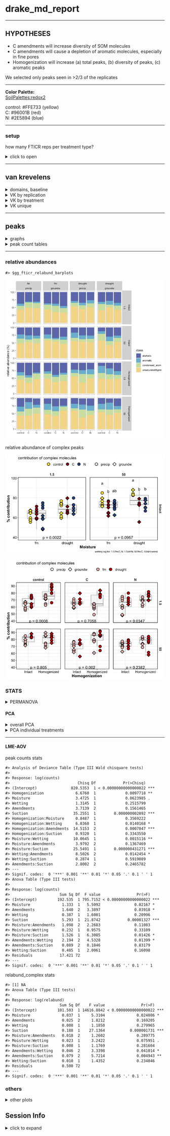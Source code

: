 drake\_md\_report
================

-----

## HYPOTHESES

  - C amendments will increase diversity of SOM molecules
  - C amendments will cause a depletion of aromatic molecules,
    especially in fine pores
  - Homogenization will increase (a) total peaks, (b) diversity of
    peaks, (c) aromatic peaks

We selected only peaks seen in \>2/3 of the replicates

-----

**Color Palette:**  
[SoilPalettes:redox2](https://github.com/kaizadp/soilpalettes)

control: \#FFE733 (yellow)  
C: \#96001B (red)  
N: \#2E5894 (blue)

-----

### setup

how many FTICR reps per treatment type?

<details>

<summary>click to open</summary>

| SampleAssignment                        | reps |
| :-------------------------------------- | ---: |
| 50-drought-groundw-control-Intact       |    2 |
| 50-drought-precip-C-Intact              |    2 |
| 1.5-drought-groundw-C-Homogenized       |    3 |
| 1.5-drought-groundw-C-Intact            |    3 |
| 1.5-drought-groundw-control-Homogenized |    3 |
| 1.5-drought-groundw-N-Intact            |    3 |
| 1.5-drought-precip-C-Homogenized        |    3 |
| 1.5-drought-precip-N-Homogenized        |    3 |
| 1.5-fm-precip-C-Intact                  |    3 |
| 1.5-fm-precip-N-Homogenized             |    3 |
| 50-drought-groundw-control-Homogenized  |    3 |
| 50-drought-groundw-N-Intact             |    3 |
| 50-drought-precip-control-Homogenized   |    3 |
| 50-fm-groundw-control-Intact            |    3 |
| 50-fm-groundw-N-Homogenized             |    3 |
| 50-fm-precip-control-Homogenized        |    3 |
| 50-fm-precip-N-Homogenized              |    3 |
| 1.5-drought-groundw-control-Intact      |    4 |
| 1.5-drought-groundw-N-Homogenized       |    4 |
| 1.5-drought-precip-C-Intact             |    4 |
| 1.5-drought-precip-control-Homogenized  |    4 |
| 1.5-drought-precip-control-Intact       |    4 |
| 1.5-drought-precip-N-Intact             |    4 |
| 1.5-fm-groundw-C-Homogenized            |    4 |
| 1.5-fm-groundw-C-Intact                 |    4 |
| 1.5-fm-groundw-control-Homogenized      |    4 |
| 1.5-fm-groundw-control-Intact           |    4 |
| 1.5-fm-groundw-N-Homogenized            |    4 |
| 1.5-fm-groundw-N-Intact                 |    4 |
| 1.5-fm-precip-C-Homogenized             |    4 |
| 1.5-fm-precip-control-Homogenized       |    4 |
| 1.5-fm-precip-control-Intact            |    4 |
| 1.5-fm-precip-N-Intact                  |    4 |
| 50-drought-groundw-C-Homogenized        |    4 |
| 50-drought-groundw-C-Intact             |    4 |
| 50-drought-groundw-N-Homogenized        |    4 |
| 50-drought-precip-C-Homogenized         |    4 |
| 50-drought-precip-control-Intact        |    4 |
| 50-drought-precip-N-Homogenized         |    4 |
| 50-drought-precip-N-Intact              |    4 |
| 50-fm-groundw-C-Homogenized             |    4 |
| 50-fm-groundw-C-Intact                  |    4 |
| 50-fm-groundw-control-Homogenized       |    4 |
| 50-fm-groundw-N-Intact                  |    4 |
| 50-fm-precip-C-Homogenized              |    4 |
| 50-fm-precip-C-Intact                   |    4 |
| 50-fm-precip-control-Intact             |    4 |
| 50-fm-precip-N-Intact                   |    4 |

**so we select formulae seen in at least 2 reps per treatment type**

</details>

-----

## van krevelens

<details>

<summary>domains, baseline</summary>

#### fticr domains

![](markdown-figs/fticr2/domains-1.png)<!-- -->

![](markdown-figs/fticr2/vk_baseline-1.png)<!-- -->

</details>

<details>

<summary>VK by replication</summary>

#### VK by replication

    #> $gg_fticr_reps_1_5_intact

![](markdown-figs/fticr2/vk_reps-1.png)<!-- -->

    #> 
    #> $gg_fticr_reps_50_intact

![](markdown-figs/fticr2/vk_reps-2.png)<!-- -->

    #> 
    #> $gg_fticr_reps_1_5_homo

![](markdown-figs/fticr2/vk_reps-3.png)<!-- -->

    #> 
    #> $gg_fticr_reps_50_homo

![](markdown-figs/fticr2/vk_reps-4.png)<!-- -->

</details>

<details>

<summary>VK by treatment</summary>

#### VK diagrams by treatment

    #> $gg_fticr_pores_1_5kPa

![](markdown-figs/fticr2/vk_pores-1.png)<!-- -->

    #> 
    #> $gg_fticr_pores_50kPa

![](markdown-figs/fticr2/vk_pores-2.png)<!-- -->

</details>

<details>

<summary>VK unique</summary>

#### VK unique

unique to each amendment, in each incubation type

Yellow peaks are peaks seen in control soils (all peaks)  
Blue and red are unique peaks in their respective treatments

    #> $gg_fticr_unique_int

![](markdown-figs/fticr2/vk_unique-1.png)<!-- -->

    #> 
    #> $gg_fticr_unique_homo

![](markdown-figs/fticr2/vk_unique-2.png)<!-- -->

#### VK - peaks introduced after homogenization

![](markdown-figs/fticr2/vk_homo_new-1.png)<!-- -->

</details>

-----

## peaks

<details>

<summary>graphs</summary>

![](markdown-figs/fticr2/fticr_peaks_bar-1.png)<!-- -->

total peaks

![](markdown-figs/fticr2/fticr_totalpeaks_scatter-1.png)<!-- -->

![](markdown-figs/fticr2/fticr_totalpeaks_scatter_homo-1.png)<!-- -->

complex:simple compounds

    #> $gg_aliph_aromatic

![](markdown-figs/fticr2/fticr_peaks_aliph_arom-1.png)<!-- -->

    #> 
    #> $gg_aliph_aromatic_intact_suction

![](markdown-figs/fticr2/fticr_peaks_aliph_arom-2.png)<!-- -->

</details>

<details>

<summary>peak count tables</summary>

tables – total peaks

tables – complex peaks

</details>

-----

### relative abundances

    #> $gg_fticr_relabund_barplots

![](markdown-figs/fticr2/fticr_relabund-1.png)<!-- -->

relative abundance of complex peaks

![](markdown-figs/fticr2/fticr_relabund_complex-1.png)<!-- -->

![](markdown-figs/fticr2/fticr_relabund_complex_homo-1.png)<!-- -->

### STATS

<details>

<summary>PERMANOVA</summary>

#### PERMANOVA

**overall**

    #> # A tibble: 17 x 7
    #>    term                         df SumsOfSqs MeanSqs F.Model      R2 p.value
    #>    <chr>                     <dbl>     <dbl>   <dbl>   <dbl>   <dbl>   <dbl>
    #>  1 Amendments                    2    0.222   0.111    5.78  0.0393    0.002
    #>  2 Moisture                      1    0.468   0.468   24.4   0.0829    0.001
    #>  3 Wetting                       1    0.0147  0.0147   0.766 0.00261   0.475
    #>  4 Suction                       1    0.705   0.705   36.7   0.125     0.001
    #>  5 Homogenization                1    0.519   0.519   27.0   0.0918    0.001
    #>  6 Amendments:Moisture           2    0.0420  0.0210   1.09  0.00745   0.344
    #>  7 Amendments:Wetting            2    0.142   0.0712   3.71  0.0252    0.013
    #>  8 Amendments:Suction            2    0.0881  0.0441   2.29  0.0156    0.055
    #>  9 Amendments:Homogenization     2    0.234   0.117    6.08  0.0414    0.001
    #> 10 Moisture:Wetting              1    0.0607  0.0607   3.16  0.0107    0.053
    #> 11 Moisture:Suction              1    0.0731  0.0731   3.80  0.0129    0.021
    #> 12 Moisture:Homogenization       1    0.0137  0.0137   0.715 0.00243   0.497
    #> 13 Wetting:Suction               1    0.0742  0.0742   3.86  0.0131    0.028
    #> 14 Wetting:Homogenization        1    0.0507  0.0507   2.64  0.00898   0.07 
    #> 15 Suction:Homogenization        1    0.0175  0.0175   0.912 0.00310   0.416
    #> 16 Residuals                   152    2.92    0.0192  NA     0.517    NA    
    #> 17 Total                       172    5.65   NA       NA     1        NA

**PERMANOVA for treatments**

1.5 kPa intact cores

    #> # A tibble: 8 x 7
    #>   term                   df SumsOfSqs  MeanSqs F.Model     R2 p.value
    #>   <chr>               <dbl>     <dbl>    <dbl>   <dbl>  <dbl>   <dbl>
    #> 1 Amendments              2   0.0163   0.00816   0.746 0.0235   0.607
    #> 2 Moisture                1   0.113    0.113    10.3   0.162    0.001
    #> 3 Wetting                 1   0.0377   0.0377    3.45  0.0542   0.024
    #> 4 Amendments:Moisture     2   0.0538   0.0269    2.46  0.0773   0.049
    #> 5 Amendments:Wetting      2   0.0831   0.0415    3.79  0.119    0.009
    #> 6 Moisture:Wetting        1   0.00923  0.00923   0.844 0.0133   0.467
    #> 7 Residuals              35   0.383    0.0109   NA     0.550   NA    
    #> 8 Total                  44   0.696   NA        NA     1       NA

50 kPa intact cores

    #> # A tibble: 8 x 7
    #>   term                   df SumsOfSqs MeanSqs F.Model     R2 p.value
    #>   <chr>               <dbl>     <dbl>   <dbl>   <dbl>  <dbl>   <dbl>
    #> 1 Amendments              2    0.236   0.118     7.64 0.233    0.001
    #> 2 Moisture                1    0.0660  0.0660    4.26 0.0649   0.016
    #> 3 Wetting                 1    0.0385  0.0385    2.49 0.0379   0.097
    #> 4 Amendments:Moisture     2    0.0522  0.0261    1.69 0.0513   0.169
    #> 5 Amendments:Wetting      2    0.0349  0.0174    1.13 0.0343   0.325
    #> 6 Moisture:Wetting        1    0.0935  0.0935    6.04 0.0919   0.005
    #> 7 Residuals              32    0.495   0.0155   NA    0.487   NA    
    #> 8 Total                  41    1.02   NA        NA    1       NA

</details>

#### PCA

<details>

<summary>overall PCA</summary>

    #> $gg_fticr_pca_intact

![](markdown-figs/fticr2/fticr_pca_overall-1.png)<!-- -->

    #> $gg_fticr_pca_homo

![](markdown-figs/fticr2/fticr_pca_overall-2.png)<!-- -->

</details>

<details>

<summary>PCA individual treatments</summary>

**individual cores**

![](markdown-figs/fticr2/fticr_pca_indiv-1.png)<!-- -->![](markdown-figs/fticr2/fticr_pca_indiv-2.png)<!-- -->

</details>

-----

#### LME-AOV

peak counts stats

    #> Analysis of Deviance Table (Type III Wald chisquare tests)
    #> 
    #> Response: log(counts)
    #>                              Chisq Df            Pr(>Chisq)    
    #> (Intercept)               820.5353  1 < 0.00000000000000022 ***
    #> Homogenization              6.6760  1             0.0097718 ** 
    #> Moisture                    3.4725  1             0.0623985 .  
    #> Wetting                     1.3145  1             0.2515799    
    #> Amendments                  3.7139  2             0.1561465    
    #> Suction                    35.2551  1        0.000000002892 ***
    #> Homogenization:Moisture     0.8487  1             0.3569222    
    #> Homogenization:Wetting      6.0360  1             0.0140168 *  
    #> Homogenization:Amendments  14.5153  2             0.0007047 ***
    #> Homogenization:Suction      0.9320  1             0.3343550    
    #> Moisture:Wetting           10.0645  1             0.0015116 ** 
    #> Moisture:Amendments         3.9792  2             0.1367469    
    #> Moisture:Suction           25.5491  1        0.000000431271 ***
    #> Wetting:Amendments          8.5026  2             0.0142454 *  
    #> Wetting:Suction             0.2874  1             0.5919089    
    #> Amendments:Suction          2.8002  2             0.2465782    
    #> ---
    #> Signif. codes:  0 '***' 0.001 '**' 0.01 '*' 0.05 '.' 0.1 ' ' 1
    #> Anova Table (Type III tests)
    #> 
    #> Response: log(counts)
    #>                      Sum Sq Df  F value                Pr(>F)    
    #> (Intercept)         192.535  1 795.7152 < 0.00000000000000022 ***
    #> Moisture              1.333  1   5.5092               0.02167 *  
    #> Amendments            1.640  2   3.3897               0.03918 *  
    #> Wetting               0.387  1   1.6001               0.20996    
    #> Suction               5.293  1  21.8742            0.00001327 ***
    #> Moisture:Amendments   1.098  2   2.2683               0.11083    
    #> Moisture:Wetting      0.232  1   0.9575               0.33109    
    #> Moisture:Suction      1.526  1   6.3085               0.01426 *  
    #> Amendments:Wetting    2.194  2   4.5328               0.01399 *  
    #> Amendments:Suction    0.089  2   0.1846               0.83179    
    #> Wetting:Suction       0.485  1   2.0061               0.16098    
    #> Residuals            17.421 72                                   
    #> ---
    #> Signif. codes:  0 '***' 0.001 '**' 0.01 '*' 0.05 '.' 0.1 ' ' 1

relabund\_complex stats

    #> [1] NA
    #> Anova Table (Type III tests)
    #> 
    #> Response: log(relabund)
    #>                      Sum Sq Df    F value                Pr(>F)    
    #> (Intercept)         101.503  1 14616.8842 < 0.00000000000000022 ***
    #> Moisture              0.037  1     5.3104              0.024086 *  
    #> Amendments            0.025  2     1.8212              0.169205    
    #> Wetting               0.008  1     1.1850              0.279965    
    #> Suction               0.188  1    27.1364           0.000001731 ***
    #> Moisture:Amendments   0.018  2     1.2602              0.289775    
    #> Moisture:Wetting      0.023  1     3.2422              0.075951 .  
    #> Moisture:Suction      0.008  1     1.1769              0.281604    
    #> Amendments:Wetting    0.046  2     3.3398              0.041014 *  
    #> Amendments:Suction    0.079  2     5.7214              0.004943 ** 
    #> Wetting:Suction       0.010  1     1.4352              0.234846    
    #> Residuals             0.500 72                                     
    #> ---
    #> Signif. codes:  0 '***' 0.001 '**' 0.01 '*' 0.05 '.' 0.1 ' ' 1

### others

<details>

<summary>other plots</summary>

#### NOSC

![](markdown-figs/fticr2/NOSC-1.png)<!-- -->

#### elements

    #> $gg_elements_n

![](markdown-figs/fticr2/elements-1.png)<!-- -->

    #> 
    #> $gg_elements_o

![](markdown-figs/fticr2/elements-2.png)<!-- -->

</details>

## Session Info

<details>

<summary>click to expand</summary>

Date run: 2020-09-14

    #> R version 4.0.2 (2020-06-22)
    #> Platform: x86_64-apple-darwin17.0 (64-bit)
    #> Running under: macOS Catalina 10.15.6
    #> 
    #> Matrix products: default
    #> BLAS:   /System/Library/Frameworks/Accelerate.framework/Versions/A/Frameworks/vecLib.framework/Versions/A/libBLAS.dylib
    #> LAPACK: /Library/Frameworks/R.framework/Versions/4.0/Resources/lib/libRlapack.dylib
    #> 
    #> locale:
    #> [1] en_US.UTF-8/en_US.UTF-8/en_US.UTF-8/C/en_US.UTF-8/en_US.UTF-8
    #> 
    #> attached base packages:
    #> [1] stats     graphics  grDevices utils     datasets  methods   base     
    #> 
    #> other attached packages:
    #>  [1] patchwork_1.0.1  lme4_1.1-23      Matrix_1.2-18    car_3.0-9        carData_3.0-4   
    #>  [6] visNetwork_2.0.9 vegan_2.5-6      lattice_0.20-41  permute_0.9-5    rmarkdown_2.3   
    #> [11] drake_7.12.4     ggbiplot_0.55    PNWColors_0.1.0  forcats_0.5.0    stringr_1.4.0   
    #> [16] dplyr_1.0.1      purrr_0.3.4      readr_1.3.1      tidyr_1.1.1      tibble_3.0.3    
    #> [21] ggplot2_3.3.2    tidyverse_1.3.0  here_0.1        
    #> 
    #> loaded via a namespace (and not attached):
    #>  [1] minqa_1.2.4        colorspace_1.4-1   ellipsis_0.3.1     rio_0.5.16         rprojroot_1.3-2   
    #>  [6] fs_1.5.0           rstudioapi_0.11    farver_2.0.3       soilpalettes_0.1.0 fansi_0.4.1       
    #> [11] lubridate_1.7.9    xml2_1.3.2         splines_4.0.2      knitr_1.29         jsonlite_1.7.0    
    #> [16] nloptr_1.2.2.2     packrat_0.5.0      broom_0.7.0        cluster_2.1.0      dbplyr_1.4.4      
    #> [21] shiny_1.5.0        compiler_4.0.2     httr_1.4.2         backports_1.1.8    assertthat_0.2.1  
    #> [26] fastmap_1.0.1      cli_2.0.2          later_1.1.0.1      htmltools_0.5.0    prettyunits_1.1.1 
    #> [31] tools_4.0.2        igraph_1.2.5       gtable_0.3.0       agricolae_1.3-3    glue_1.4.1        
    #> [36] Rcpp_1.0.5         cellranger_1.1.0   vctrs_0.3.2        nlme_3.1-148       xfun_0.16         
    #> [41] openxlsx_4.1.5     rvest_0.3.6        mime_0.9           miniUI_0.1.1.1     lifecycle_0.2.0   
    #> [46] statmod_1.4.34     MASS_7.3-51.6      scales_1.1.1       hms_0.5.3          promises_1.1.1    
    #> [51] parallel_4.0.2     yaml_2.2.1         curl_4.3           labelled_2.5.0     stringi_1.4.6     
    #> [56] AlgDesign_1.2.0    highr_0.8          klaR_0.6-15        filelock_1.0.2     boot_1.3-25       
    #> [61] zip_2.1.0          storr_1.2.1        rlang_0.4.7        pkgconfig_2.0.3    evaluate_0.14     
    #> [66] labeling_0.3       htmlwidgets_1.5.1  tidyselect_1.1.0   plyr_1.8.6         magrittr_1.5      
    #> [71] R6_2.4.1           generics_0.0.2     base64url_1.4      combinat_0.0-8     txtq_0.2.3        
    #> [76] DBI_1.1.0          pillar_1.4.6       haven_2.3.1        foreign_0.8-80     withr_2.2.0       
    #> [81] mgcv_1.8-31        abind_1.4-5        modelr_0.1.8       crayon_1.3.4       questionr_0.7.1   
    #> [86] utf8_1.1.4         progress_1.2.2     grid_4.0.2         readxl_1.3.1       data.table_1.13.0 
    #> [91] blob_1.2.1         reprex_0.3.0       digest_0.6.25      xtable_1.8-4       httpuv_1.5.4      
    #> [96] munsell_0.5.0

</details>
